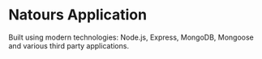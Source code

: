 # Natours Application

Built using modern technologies: Node.js, Express, MongoDB, Mongoose and various third party applications.
